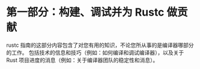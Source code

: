 <!--
# Part 1: Building, debugging, and contributing to Rustc

This section of the rustc-guide contains knowledge that should be useful to you
regardless of what part of the compiler you are working on. This includes both
technical info and tips (e.g. how to compile and debug the compiler) and info
about processes in the Rust project (e.g. stabilization and info about the
compiler team).
-->

# 第一部分：构建、调试并为 Rustc 做贡献

rustc 指南的这部分内容包含了对您有用的知识，不论您所从事的是编译器哪部分的工作。
包括技术的信息和技巧（例如：如何编译和调试编译器），以及关于 Rust 项目进度的消息（例如：关于编译器团队的稳定性和消息）。
